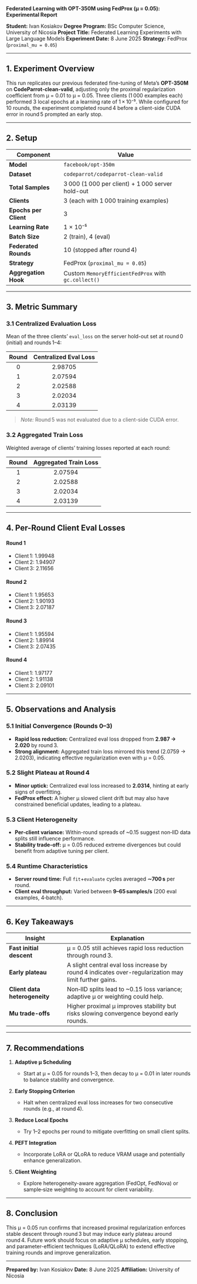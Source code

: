 **Federated Learning with OPT-350M using FedProx (μ = 0.05): Experimental Report**

**Student:** Ivan Kosiakov
**Degree Program:** BSc Computer Science, University of Nicosia
**Project Title:** Federated Learning Experiments with Large Language Models
**Experiment Date:** 8 June 2025
**Strategy:** FedProx (`proximal_mu = 0.05`)

---

## 1. Experiment Overview

This run replicates our previous federated fine-tuning of Meta’s **OPT-350M** on **CodeParrot-clean-valid**, adjusting only the proximal regularization coefficient from μ = 0.01 to μ = 0.05. Three clients (1 000 examples each) performed 3 local epochs at a learning rate of 1 × 10⁻⁵. While configured for 10 rounds, the experiment completed round 4 before a client-side CUDA error in round 5 prompted an early stop.

---

## 2. Setup

| Component             | Value                                               |
| --------------------- | --------------------------------------------------- |
| **Model**             | `facebook/opt-350m`                                 |
| **Dataset**           | `codeparrot/codeparrot-clean-valid`                 |
| **Total Samples**     | 3 000 (1 000 per client) + 1 000 server hold-out    |
| **Clients**           | 3 (each with 1 000 training examples)               |
| **Epochs per Client** | 3                                                   |
| **Learning Rate**     | 1 × 10⁻⁵                                            |
| **Batch Size**        | 2 (train), 4 (eval)                                 |
| **Federated Rounds**  | 10 (stopped after round 4)                          |
| **Strategy**          | FedProx (`proximal_mu = 0.05`)                      |
| **Aggregation Hook**  | Custom `MemoryEfficientFedProx` with `gc.collect()` |

---

## 3. Metric Summary

### 3.1 Centralized Evaluation Loss

Mean of the three clients’ `eval_loss` on the server hold-out set at round 0 (initial) and rounds 1–4:

| Round | Centralized Eval Loss |
| :---: | :-------------------: |
|   0   |        2.98705        |
|   1   |        2.07594        |
|   2   |        2.02588        |
|   3   |        2.02034        |
|   4   |        2.03139        |

> *Note:* Round 5 was not evaluated due to a client-side CUDA error.

### 3.2 Aggregated Train Loss

Weighted average of clients’ training losses reported at each round:

| Round | Aggregated Train Loss |
| :---: | :-------------------: |
|   1   |        2.07594        |
|   2   |        2.02588        |
|   3   |        2.02034        |
|   4   |        2.03139        |

---

## 4. Per-Round Client Eval Losses

#### Round 1

* Client 1: 1.99948
* Client 2: 1.94907
* Client 3: 2.11656

#### Round 2

* Client 1: 1.95653
* Client 2: 1.90193
* Client 3: 2.07187

#### Round 3

* Client 1: 1.95594
* Client 2: 1.89914
* Client 3: 2.07435

#### Round 4

* Client 1: 1.97177
* Client 2: 1.91138
* Client 3: 2.09101

---

## 5. Observations and Analysis

### 5.1 Initial Convergence (Rounds 0–3)

* **Rapid loss reduction:** Centralized eval loss dropped from **2.987 → 2.020** by round 3.
* **Strong alignment:** Aggregated train loss mirrored this trend (2.0759 → 2.0203), indicating effective regularization even with μ = 0.05.

### 5.2 Slight Plateau at Round 4

* **Minor uptick:** Centralized eval loss increased to **2.0314**, hinting at early signs of overfitting.
* **FedProx effect:** A higher μ slowed client drift but may also have constrained beneficial updates, leading to a plateau.

### 5.3 Client Heterogeneity

* **Per-client variance:** Within-round spreads of \~0.15 suggest non‑IID data splits still influence performance.
* **Stability trade-off:** μ = 0.05 reduced extreme divergences but could benefit from adaptive tuning per client.

### 5.4 Runtime Characteristics

* **Server round time:** Full `fit`+`evaluate` cycles averaged **∼700 s** per round.
* **Client eval throughput:** Varied between **9–65 samples/s** (200 eval examples, 4‑batch).

---

## 6. Key Takeaways

| Insight                       | Explanation                                                                                           |
| ----------------------------- | ----------------------------------------------------------------------------------------------------- |
| **Fast initial descent**      | μ = 0.05 still achieves rapid loss reduction through round 3.                                         |
| **Early plateau**             | A slight central eval loss increase by round 4 indicates over-regularization may limit further gains. |
| **Client data heterogeneity** | Non‑IID splits lead to \~0.15 loss variance; adaptive μ or weighting could help.                      |
| **Mu trade-offs**             | Higher proximal μ improves stability but risks slowing convergence beyond early rounds.               |

---

## 7. Recommendations

1. **Adaptive μ Scheduling**

   * Start at μ = 0.05 for rounds 1–3, then decay to μ = 0.01 in later rounds to balance stability and convergence.
2. **Early Stopping Criterion**

   * Halt when centralized eval loss increases for two consecutive rounds (e.g., at round 4).
3. **Reduce Local Epochs**

   * Try 1–2 epochs per round to mitigate overfitting on small client splits.
4. **PEFT Integration**

   * Incorporate LoRA or QLoRA to reduce VRAM usage and potentially enhance generalization.
5. **Client Weighting**

   * Explore heterogeneity-aware aggregation (FedOpt, FedNova) or sample‑size weighting to account for client variability.

---

## 8. Conclusion

This μ = 0.05 run confirms that increased proximal regularization enforces stable descent through round 3 but may induce early plateau around round 4. Future work should focus on adaptive μ schedules, early stopping, and parameter-efficient techniques (LoRA/QLoRA) to extend effective training rounds and improve generalization.

---

**Prepared by:** Ivan Kosiakov
**Date:** 8 June 2025
**Affiliation:** University of Nicosia
